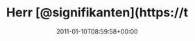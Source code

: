 ---
retweeted: false
source: <a href="https://about.twitter.com/products/tweetdeck" rel="nofollow">TweetDeck</a>
entities:
  hashtags: []
  symbols: []
  user_mentions:
  - name: Michael Lindner
    screen_name: signifikanten
    indices:
    - '5'
    - '19'
    id_str: '14629451'
    id: '14629451'
  urls: []
display_text_range:
- '0'
- '66'
favorite_count: '0'
id_str: '24389976762355713'
truncated: false
retweet_count: '0'
id: '24389976762355713'
created_at: Mon Jan 10 08:59:58 +0000 2011
favorited: false
full_text: 'Herr [@signifikanten](https://twitter.com/signifikanten) hat Recht: Narziss
  am Morgen geht tatsächlich.'
lang: de
tags:
- pesos:twitter
date: '2011-01-10T08:59:58+00:00'
src: https://twitter.com/bascht/status/24389976762355713
original_url: https://twitter.com/bascht/status/24389976762355713
type: twitter_tweet
text: 'Herr [@signifikanten](https://twitter.com/signifikanten) hat Recht: Narziss
  am Morgen geht tatsächlich.'
title: Herr [@signifikanten](https://t

---